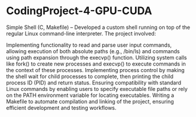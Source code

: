 # CodingProject-4-GPU-CUDA

Simple Shell (C, Makefile) – Developed a custom shell running on top of the regular Linux command-line interpreter. The project involved:

Implementing functionality to read and parse user input commands, allowing execution of both absolute paths (e.g., /bin/ls) and commands using path expansion through the execvp() function.
Utilizing system calls like fork() to create new processes and execvp() to execute commands in the context of these processes.
Implementing process control by making the shell wait for child processes to complete, then printing the child process ID (PID) and return status.
Ensuring compatibility with standard Linux commands by enabling users to specify executable file paths or rely on the PATH environment variable for locating executables.
Writing a Makefile to automate compilation and linking of the project, ensuring efficient development and testing workflows.
